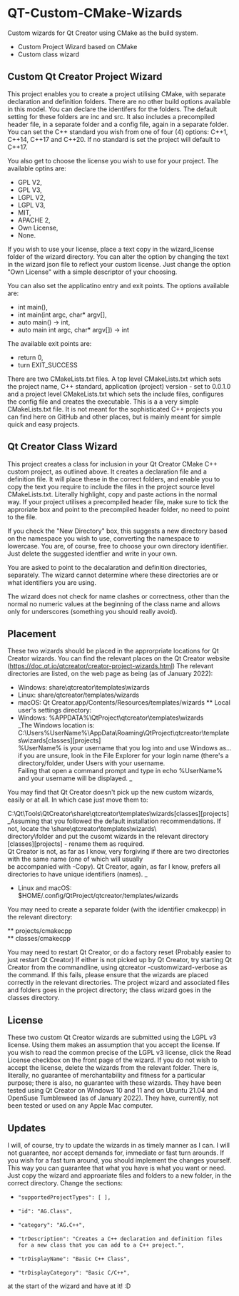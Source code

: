 # QT-Custom-CMake-Wizards
 
Custom wizards for Qt Creator using CMake as the build system. 
* Custom Project Wizard based on CMake
* Custom class wizard

## Custom Qt Creator Project Wizard

This project enables you to create a project utilising CMake, with separate declaration and definition folders. 
There are no other build options available in this model.
You can declare the identifers for the folders. The default setting for these folders are inc and src.
It also includes a precompiled header file, in a separate folder and a config file, again in a separate folder.
You can set the C++ standard you wish from one of four (4) options: C++1, C++14, C++17 and C++20.
If no standard is set the project will default to C++17. 

You also get to choose the license you wish to use for your project. The available optins are:
* GPL V2,
* GPL V3,
* LGPL V2,
* LGPL V3,
* MIT,
* APACHE 2,
* Own License,
* None.

If you wish to use your license, place a text copy in the wizard_license folder of the wizard directory. 
You can alter the option by changing the text in the wizard json file to reflect your custom license. 
Just change the option "Own License" with a simple descriptor of your choosing.

You can also set the applicatino entry and exit points. 
The options available are:
* int main(),
* int main(int argc, char* argv[],
* auto main() -> int,
* auto main int argc, char* argv[]) -> int

The available exit points are:
* return 0,
* turn EXIT_SUCCESS

There are two CMakeLists.txt files. A top level CMakeLists.txt which sets the project name, C++ standard, application (project) version - set to 0.0.1.0
and a project level CMakeLists.txt which sets the include files, configures the config file and creates the executable. This is a a very simple CMakeLists.txt file. 
It is not meant for the sophisticated C++ projects you can find here on GitHub and other places, but is mainly meant for simple quick and easy projects.  

## Qt Creator Class Wizard
This project creates a class for inclusion in your Qt Creator CMake C++ custom project, as outlined above. 
It creates a declaration file and a definition file. It will place these in the correct folders, and enable you to copy the text you require to include the files in the 
project source level CMakeLists.txt. Literally highlight, copy and paste actions in the normal way.
If your project utilises a precompiled header file, make sure to tick the approriate box and point to the precompiled header folder, no need to point to the file. 

If you check the "New Directory" box, this suggests a new directory based on the namespace you wish to use, converting the namespace to lowercase. You are, of course, 
free to choose your own directory identifier. Just delete the suggested identfier and write in your own.

You are asked to point to the decalaration and definition directories, separately. 
The wizard cannot determine where these directories are or what identifiers you are using.

The wizard does not check for name clashes or correctness, other than the normal no numeric values at the beginning of the class name and allows only for underscores (something you should really avoid). 

## Placement

These two wizards should be placed in the approrpriate locations for Qt Creator wizards. You can find the relevant places on the Qt Creator website (https://doc.qt.io/qtcreator/creator-project-wizards.html) 
The relevant directories are listed, on the web page as being (as of January 2022): 
* Windows: share\qtcreator\templates\wizards
* Linux: share/qtcreator/templates/wizards
* macOS: Qt Creator.app/Contents/Resources/templates/wizards
** Local user's settings directory:
* Windows: %APPDATA%\QtProject\qtcreator\templates\wizards  
 _The Windows location is: C:\Users\%UserName%\AppData\Roaming\QtProject\qtcreator\templates\wizards\[classes][projects]  
 %UserName% is your username that you log into and use Windows as... 
if you are unsure, look in the File Explorer for your login name (there's a directory/folder, under Users with your username.  
Failing that open a command prompt and type in echo %UserName% and your username will be displayed.  _
 
 You may find that Qt Creator doesn't pick up the new custom wizards, easily or at all. In which case just move them to:  

C:\Qt\Tools\QtCreator\share\qtcreator\templates\wizards\[classes][projects]  
_Assuming that you followed the default installation recommendations. If not, locate the \share\qtcreator\templates\wizards\  
directory\folder and put the cusomt wizards in the relevant directory [classes][projects] - rename them as required.  
Qt Creator is not, as far as I know, very forgiving if there are two directories with the same name (one of which will usually  
be accompanied with -Copy). Qt Creator, again, as far I know, prefers all directories to have unique identifiers (names).  _
 
* Linux and macOS: $HOME/.config/QtProject/qtcreator/templates/wizards

You may need to create a separate folder (with the identifier cmakecpp) in the relevant directory:

** projects/cmakecpp  
** classes/cmakecpp

You may need to restart Qt Creator, or do a factory reset (Probably easier to just restart Qt Creator)
If either is not picked up by Qt Creator, try starting Qt Creator from the commandline, using qtcreator -customwizard-verbose as the command.
If this fails, please ensure that the wizards are placed correctly in the relevant directories. The project wizard and associated files and folders goes in the project directory; the class wizard goes in the classes directory.

## License
These two custom Qt Creator wizards are submitted using the LGPL v3 license.  Using them makes an assumption that you accept the license. If you wish to read the common precise of the LGPL v3 license, click the Read License checkbox on the front page of the wizard. 
If you do not wish to accept the license, delete the wizards from the relevant folder. 
There is, literally, no guarantee of merchantability and fitness for a particular purpose; there is also, no guarantee with these wizards. 
They have been tested using Qt Creator on Windows 10 and 11 and on Ubuntu 21.04 and OpenSuse Tumbleweed (as of January 2022). They have, currently, not been tested or used on any Apple Mac computer. 

## Updates
I will, of course, try to update the wizards in as timely manner as I can. I will not guarantee, nor accept demands for, immediate or fast turn arounds. 
If you wish for a fast turn around, you should implement the changes yourself. This way you can guarantee that what you have is what you want or need. 
Just copy the wizard and approariate files and folders to a new folder, in the correct directory. Change the sections:

*     "supportedProjectTypes": [ ],  
*     "id": "AG.Class",  
*     "category": "AG.C++",  
*     "trDescription": "Creates a C++ declaration and definition files for a new class that you can add to a C++ project.",  
*     "trDisplayName": "Basic C++ Class",  
*     "trDisplayCategory": "Basic C/C++",  
 
 at the start of the wizard and have at it! :D 



